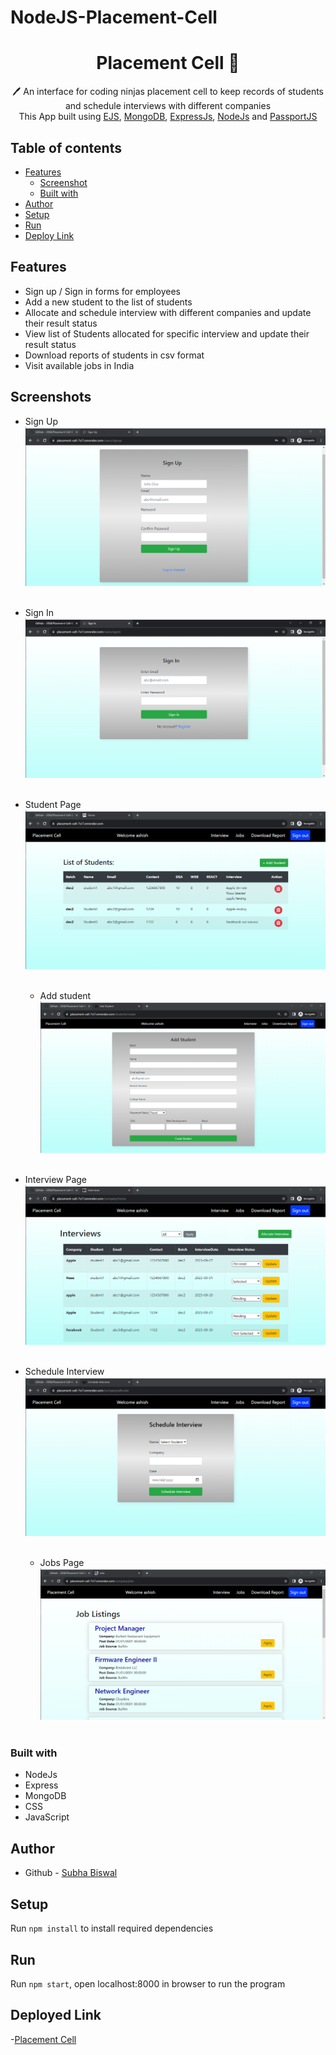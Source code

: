 # NodeJS-Placement-Cell
 <h1 align="center">Placement Cell  📝</h1> 
<p align="center">
 🖊️ An interface for coding ninjas placement cell to keep records of students and schedule interviews with different companies <br>
     This App built using <a href="https://ejs.co/">EJS</a>, <a href="https://www.mongodb.com/">MongoDB</a>, <a href="https://expressjs.com/">ExpressJs</a>, <a href="https://nodejs.org/en/">NodeJs</a> and <a href="http://www.passportjs.org/">PassportJS</a>
</p>

## Table of contents

- [Features](#Features)
  - [Screenshot](#Screenshots)
  - [Built with](#built-with)
- [Author](#author)
- [Setup](#Setup)
- [Run](#Run)
- [Deploy Link](#deployed-link)


## Features

- Sign up / Sign in forms for employees
- Add a new student to the list of students
- Allocate and schedule interview with different companies and update their result status
- View list of Students allocated for specific interview and update their result status
- Download reports of students in csv format
- Visit available jobs in India

## Screenshots

- Sign Up
  ![Sign-Up](./page-screenshots/sign-up-page.png)<br /><br />

- Sign In
  ![Sign-In](./page-screenshots/sign-in-page.png)<br /><br />

- Student Page
  ![Student-Page](./page-screenshots/home-page.png)<br /><br />

  - Add student
  ![Add-Student](./page-screenshots/add-students-page.png)<br /><br />

- Interview Page
  ![Interview-Page](./page-screenshots/interviews-list-page.png)<br /><br />

- Schedule Interview
  ![Interview](./page-screenshots/Allocate-interview-page.png)<br /><br />

  - Jobs Page
  ![Add-Student](./page-screenshots/jobs-page.png)<br /><br />

### Built with

- NodeJs
- Express
- MongoDB
- CSS
- JavaScript

## Author

- Github - [Subha Biswal](https://github.com/20SB)

## Setup

Run `npm install` to install required dependencies

## Run

Run `npm start`, open localhost:8000 in browser to run the program

## Deployed Link

-[Placement Cell](https://placement-cell-7ci7.onrender.com)